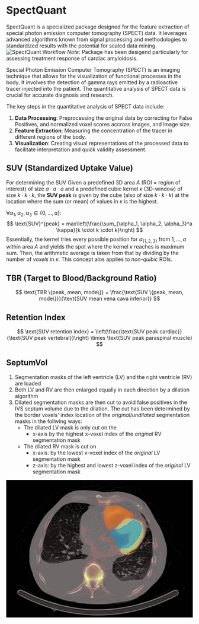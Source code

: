 # SpectQuant

SpectQuant is a specialized package designed for the feature extraction of special photon emission computer tomography (SPECT) data.
It leverages advanced algorithms known from signal processing and methodologies to standardized results with the potential for scaled data mining.![SpectQuant Workflow](./path_to_your_local_gif.gif)
*Note*: Package has been desigend particularly for assessing treatment response of cardiac amyloidosis.


Special Photon Emission Computer Tomography (SPECT) is an imaging technique that allows for the visualization of functional processes in the body. It involves the detection of gamma rays emitted by a radioactive tracer injected into the patient. The quantitative analysis of SPECT data is crucial for accurate diagnosis and research.

The key steps in the quantitative analysis of SPECT data include:

1. **Data Processing**: Preprocessing the original data by correcting for False Positives, and normalized voxel scores accross images, and image size.
2. **Feature Extraction**: Measuring the concentration of the tracer in different regions of the body.
3. **Visualization**: Creating visual representations of the processed data to facilitate interpretation and quick validity assessment. 

## SUV (Standardized Uptake Value)
For determining the SUV
Given a predefined 3D area $A$ (ROI = region of interest) of size $a \cdot a \cdot a$ and a predefined cubic kernel $\kappa$ (3D-window) of size $k \cdot k \cdot k$, the **SUV peak** is given by the cube (also of size $k \cdot k \cdot k$) at the location where the sum (or mean) of values in $\kappa$ is the highest.

$\forall \alpha_1, \alpha_2, \alpha_3 \in \{0, \dots, a\}:$
$$
    \text{SUV}^{peak} = max\left(\frac{\sum_{\alpha_1, \alpha_2, \alpha_3}^a \kappa}{k \cdot k \cdot k}\right)
$$
Essentially, the kernel tries every possible position for $\alpha_{\{1,2,3\}}$ from $1, \dots, a$ within area $A$ and yields the spot where the kernel $\kappa$ reaches is maximum sum. Then, the arithmetic average is taken from that by dividing by the number of *voxels* in $\kappa$.
This concept alos applies to *non-quibic* ROIs.


## TBR (Target to Blood/Background Ratio)
$$
\text{TBR \{peak, mean, mode\}} = \frac{\text{SUV \{peak, mean, mode\}}}{\text{SUV mean vena cava inferior}}
$$

## Retention Index
$$
\text{SUV retention index} = \left(\frac{\text{SUV peak cardiac}}{\text{SUV peak vertebral}}\right) \times \text{SUV peak paraspinal muscle}
$$

## SeptumVol
1. Segmentation masks of the left ventricle (LV) and the right ventricle (RV) are loaded
2. Both LV and RV are then enlarged equally in each direction by a dilation algorithm
3. Dilated segmentation masks are then cut to avoid false positives in the IVS septum volume due to the dilation.
The cut has been determined by the border voxels' index location of the *original*/*undilated* segmentation masks in the follwing ways:
    - The dilated LV mask is only cut on the
        - x-axis by the highest x-voxel index of the *original* RV segmentation mask
    - The dilated RV mask is cut on 
        - x-axis: by the lowest x-voxel index of the *original* LV segmentation mask
        - z-axis: by the highest and lowest z-voxel index of the *original* LV segmentation mask


![IVS Volume Quantification Process](imgs/septumvol.gif)